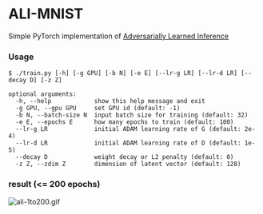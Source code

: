 ALI-MNIST
===
Simple PyTorch implementation of [Adversarially Learned Inference](https://arxiv.org/abs/1606.00704)

### Usage
```
$ ./train.py [-h] [-g GPU] [-b N] [-e E] [--lr-g LR] [--lr-d LR] [--decay D] [-z Z]

optional arguments:
  -h, --help            show this help message and exit
  -g GPU, --gpu GPU     set GPU id (default: -1)
  -b N, --batch-size N  input batch size for training (default: 32)
  -e E, --epochs E      how many epochs to train (default: 100)
  --lr-g LR             initial ADAM learning rate of G (default: 2e-4)
  --lr-d LR             initial ADAM learning rate of D (default: 1e-5)
  --decay D             weight decay or L2 penalty (default: 0)
  -z Z, --zdim Z        dimension of latent vector (default: 128)
```

### result (<= 200 epochs)
![ali-1to200.gif](https://github.com/vwrs/ali-mnist/blob/imgs/ali-1to200.gif)

